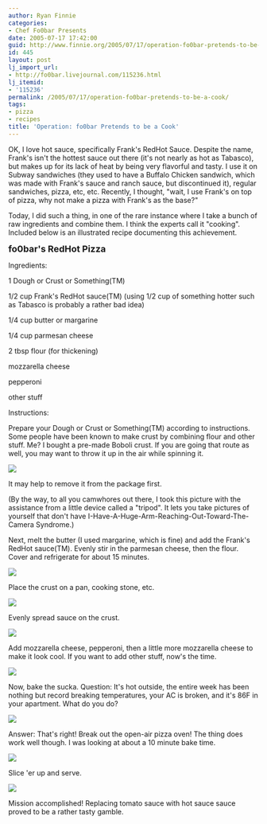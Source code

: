 ```yaml
---
author: Ryan Finnie
categories:
- Chef Fo0bar Presents
date: 2005-07-17 17:42:00
guid: http://www.finnie.org/2005/07/17/operation-fo0bar-pretends-to-be-a-cook/
id: 445
layout: post
lj_import_url:
- http://fo0bar.livejournal.com/115236.html
lj_itemid:
- '115236'
permalink: /2005/07/17/operation-fo0bar-pretends-to-be-a-cook/
tags:
- pizza
- recipes
title: 'Operation: fo0bar Pretends to be a Cook'
---
```

OK, I love hot sauce, specifically Frank's RedHot Sauce. Despite the name, Frank's isn't the hottest sauce out there (it's not nearly as hot as Tabasco), but makes up for its lack of heat by being very flavorful and tasty. I use it on Subway sandwiches (they used to have a Buffalo Chicken sandwich, which was made with Frank's sauce and ranch sauce, but discontinued it), regular sandwiches, pizza, etc, etc. Recently, I thought, "wait, I use Frank's on top of pizza, why not make a pizza with Frank's as the base?"

Today, I did such a thing, in one of the rare instance where I take a bunch of raw ingredients and combine them. I think the experts call it "cooking". Included below is an illustrated recipe documenting this achievement.

<font size="+1"><b>fo0bar's RedHot Pizza</b></font>
  
<!--more-->Ingredients:


  
1 Dough or Crust or Something(TM)
  
1/2 cup Frank's RedHot sauce(TM) (using 1/2 cup of something hotter such as Tabasco is probably a rather bad idea)
  
1/4 cup butter or margarine
  
1/4 cup parmesan cheese
  
2 tbsp flour (for thickening)
  
mozzarella cheese
  
pepperoni
  
other stuff

Instructions:

Prepare your Dough or Crust or Something(TM) according to instructions. Some people have been known to make crust by combining flour and other stuff. Me? I bought a pre-made Boboli crust. If you are going that route as well, you may want to throw it up in the air while spinning it.

![](http://pics.finnie.org/2005/07-17_pizza/scaled/P7170038.JPG)

It may help to remove it from the package first.

(By the way, to all you camwhores out there, I took this picture with the assistance from a little device called a "tripod". It lets you take pictures of yourself that don't have I-Have-A-Huge-Arm-Reaching-Out-Toward-The-Camera Syndrome.)

Next, melt the butter (I used margarine, which is fine) and add the Frank's RedHot sauce(TM). Evenly stir in the parmesan cheese, then the flour. Cover and refrigerate for about 15 minutes.

![](http://pics.finnie.org/2005/07-17_pizza/scaled/P7170039.JPG)

Place the crust on a pan, cooking stone, etc.

![](http://pics.finnie.org/2005/07-17_pizza/scaled/P7170040.JPG)

Evenly spread sauce on the crust.

![](http://pics.finnie.org/2005/07-17_pizza/scaled/P7170041.JPG)

Add mozzarella cheese, pepperoni, then a little more mozzarella cheese to make it look cool. If you want to add other stuff, now's the time.

![](http://pics.finnie.org/2005/07-17_pizza/scaled/P7170042.JPG)

Now, bake the sucka. Question: It's hot outside, the entire week has been nothing but record breaking temperatures, your AC is broken, and it's 86F in your apartment. What do you do?

![](http://pics.finnie.org/2005/07-17_pizza/scaled/P7170043.JPG)

Answer: That's right! Break out the open-air pizza oven! The thing does work well though. I was looking at about a 10 minute bake time.

![](http://pics.finnie.org/2005/07-17_pizza/scaled/P7170044.JPG)

Slice 'er up and serve.

![](http://pics.finnie.org/2005/07-17_pizza/scaled/P7170045.JPG)

Mission accomplished! Replacing tomato sauce with hot sauce sauce proved to be a rather tasty gamble.
